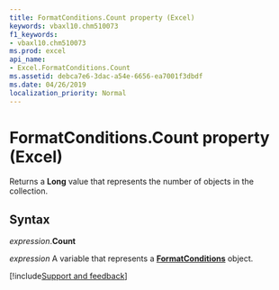 ```yaml
---
title: FormatConditions.Count property (Excel)
keywords: vbaxl10.chm510073
f1_keywords:
- vbaxl10.chm510073
ms.prod: excel
api_name:
- Excel.FormatConditions.Count
ms.assetid: debca7e6-3dac-a54e-6656-ea7001f3dbdf
ms.date: 04/26/2019
localization_priority: Normal
---
```



# FormatConditions.Count property (Excel)

Returns a **Long** value that represents the number of objects in the collection.


## Syntax

_expression_.**Count**

_expression_ A variable that represents a **[FormatConditions](Excel.FormatConditions.md)** object.




[!include[Support and feedback](~/includes/feedback-boilerplate.md)]